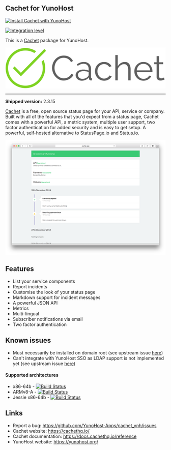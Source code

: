 Cachet for YunoHost
------------------------
[![Install Cachet with YunoHost](https://install-app.yunohost.org/install-with-yunohost.png)](https://install-app.yunohost.org/?app=cachet)

[![Integration level](https://dash.yunohost.org/integration/cachet.svg)](https://ci-apps.yunohost.org/jenkins/job/cachet%20%28Community%29/lastBuild/consoleFull)

This is a [Cachet](https://cachethq.io/) package for YunoHost.

![](https://github.com/CachetHQ/Assets/raw/master/images/logo/Cachet.png)

---

**Shipped version:** 2.3.15

[Cachet](https://cachethq.io/) is a free, open source status page for your API, service or company. Built with all of the features that you'd expect from a status page, Cachet comes with a powerful API, a metric system, multiple user support, two factor authentication for added security and is easy to get setup. A powerful, self-hosted alternative to StatusPage.io and Status.io.


![](https://github.com/CachetHQ/Assets/raw/master/screenshots/main-interface.png)

## Features

- List your service components
- Report incidents
- Customise the look of your status page
- Markdown support for incident messages
- A powerful JSON API
- Metrics
- Multi-lingual
- Subscriber notifications via email
- Two factor authentication

## Known issues
- Must necessarily be installed on domain root (see upstream issue [here](https://github.com/CachetHQ/Cachet/issues/1696))
- Can't integrate with YunoHost SSO as LDAP support is not implemented yet (see upstream issue [here](https://github.com/CachetHQ/Cachet/issues/2108))

#### Supported architectures

* x86-64b - [![Build Status](https://ci-apps.yunohost.org/ci/logs/cachet%20%28Community%29.svg)](https://ci-apps.yunohost.org/ci/apps/cachet/)
* ARMv8-A - [![Build Status](https://ci-apps-arm.yunohost.org/ci/logs/cachet%20%28Community%29.svg)](https://ci-apps-arm.yunohost.org/ci/apps/cachet/)
* Jessie x86-64b - [![Build Status](https://ci-stretch.nohost.me/ci/logs/cachet%20%28Community%29.svg)](https://ci-stretch.nohost.me/ci/apps/cachet/)

## Links

 * Report a bug: https://github.com/YunoHost-Apps/cachet_ynh/issues
 * Cachet website: https://cachethq.io/
 * Cachet documentation: https://docs.cachethq.io/reference
 * YunoHost website: https://yunohost.org/
